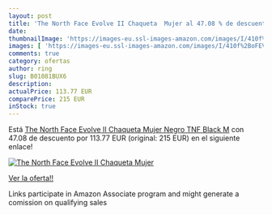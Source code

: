 ```yaml
---
layout: post
title: 'The North Face Evolve II Chaqueta  Mujer al 47.08 % de descuento'
date: 
thumbnailImage: 'https://images-eu.ssl-images-amazon.com/images/I/410f%2BoFEVIL._SL200_.jpg'
images: [ 'https://images-eu.ssl-images-amazon.com/images/I/410f%2BoFEVIL._SL200_.jpg' ]
comments: true
category: ofertas
author: ring
slug: B01081BUX6
description:
actualPrice: 113.77 EUR
comparePrice: 215 EUR
inStock: true
---
```


Está [The North Face Evolve II Chaqueta  Mujer  Negro  TNF Black   M](https://www.amazon.es/dp/B01081BUX6/?tag=tolees-21) con 47.08 de descuento por 113.77 EUR (original: 215 EUR) en el siguiente enlace!

[![The North Face Evolve II Chaqueta  Mujer](https://images-eu.ssl-images-amazon.com/images/I/410f%2BoFEVIL._SL200_.jpg)](https://www.amazon.es/dp/B01081BUX6/?tag=tolees-21)

[Ver la oferta!!](https://www.amazon.es/dp/B01081BUX6/?tag=tolees-21)

Links participate in Amazon Associate program and might generate a comission on qualifying sales


